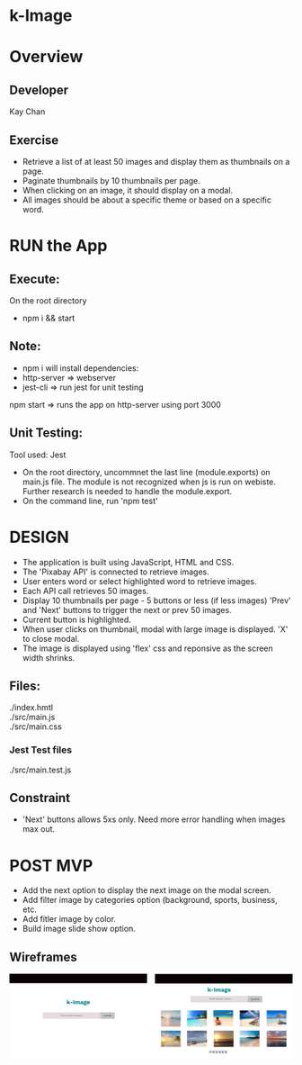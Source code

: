 # k-Image 

# Overview
## Developer
Kay Chan

## Exercise
- Retrieve a list of at least 50 images and display them as thumbnails on a page.
- Paginate thumbnails by 10 thumbnails per page.
- When clicking on an image, it should display on a modal.
- All images should be about a specific theme or based on a specific word.

# RUN the App
## Execute:
On the root directory
  - npm i && start

## Note:
  - npm i will install dependencies:  
  - http-server => webserver
  - jest-cli  => run jest for unit testing

npm start => runs the app on http-server using port 3000

## Unit Testing:
Tool used: Jest

- On the root directory, uncommnet the last line (module.exports) on main.js file.  The module is not recognized when js is run on webiste. Further research is needed to handle the module.export. 
- On the command line, run 'npm test'

# DESIGN
- The application is built using JavaScript, HTML and CSS. 
- The 'Pixabay API' is connected to retrieve images.
- User enters word or select highlighted word to retrieve images.
- Each API call retrieves 50 images.
- Display 10 thumbnails per page - 5 buttons or less (if less images) 'Prev' and 'Next' buttons to trigger the next or prev 50 images.
- Current button is highlighted.
- When user clicks on thumbnail, modal with large image is displayed. 'X' to close modal.
- The image is displayed using 'flex' css and reponsive as the screen width shrinks.


## Files:
  ./index.hmtl  </br>
  ./src/main.js </br>
  ./src/main.css

### Jest Test files
  ./src/main.test.js

## Constraint 
- 'Next' buttons allows 5xs only.  Need more error handling when images max out.

# POST MVP
- Add the next option to display the next image on the modal screen.
- Add filter image by categories option (background, sports, business, etc.
- Add fitler image by color.
- Build image slide show option.

## Wireframes
![kImage Wireframe Design](./asset/kImage.png)

